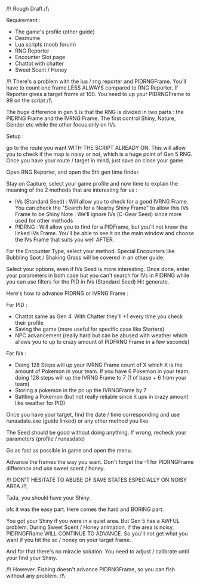 /!\ Rough Draft /!\

Requirement :
- The game's profile (other guide)
- Desmume
- Lua scripts (noob forum) 
- RNG Reporter 
- Encounter Slot page
- Chattot with chatter 
- Sweet Scent / Honey

/!\ There's a problem with the lua / rng reporter and PIDRNGFrame. You'll have to count one frame LESS ALWAYS compared to RNG Reporter. If Reporter gives a target frame at 100. You need to up your PIDRNGFrame to 99 on the script /!\

The huge difference in gen 5 is that the RNG is divided in two parts : the PIDRNG Frame and the IVRNG Frame. The first control Shiny, Nature, Gender etc while the other focus only on IVs

Setup :

go to the route you want WITH THE SCRIPT ALREADY ON. This will allow you to check if the map is noisy or not, which is a huge point of Gen 5 RNG.
Once you have your route / target in mind, just save an close your game.

Open RNG Reporter, and open the 5th gen time finder.

Stay on Capture, select your game profile and now time to explain the meaning of the 2 methods that are interesting for us :

- IVs (Standard Seed) : Will allow you to check for a good IVRNG Frame. You can check the "Search for a Nearby Shiny Frame" to allow this IVs Frame to be Shiny
Note : We'll ignore IVs (C-Gear Seed) since more used for other methods
- PIDRNG : Will allow you to find for a PIDFrame, but you'll not know the linked IVs Frame. You'll be able to see it on the main window and choose the IVs Frame that suits you well AFTER.

For the Encounter Type, select your method. Special Encounters like Bubbling Spot / Shaking Grass will be covered in an other guide.

Select your options, even if IVs Seed is more interesting. Once done, enter your parameters in both case but you can't search for IVs in PIDRNG while you can use filters for the PID in IVs (Standard Seed)
Hit generate.

Here's how to advance PIDRNG or IVRNG Frame :

For PID : 
- Chattot same as Gen 4. With Chatter they'll +1 every time you check their profile
- Saving the game (more useful for specific case like Starters)
- NPC advancement (really hard but can be abused with weather which allows you to up to crazy amount of PIDFRNG Frame in a few seconds)

For IVs :
- Doing 128 Steps will up your IVRNG Frame count of X which X is the amount of Pokemon in your team. If you have 6 Pokemon in your team, doing 128 steps will up the IVRNG Frame to 7 (1 of base + 6 from your team)
- Storing a pokemon in the pc up the IVRNGFrame by 7
- Battling a Pokemon (but not really reliable since it ups in crazy amount like weather for PID)

Once you have your target, find the date / time corresponding and use runasdate.exe (guide linked) or any other method you like.

The Seed should be good without doing anything. If wrong, recheck your parameters (profile / runasdate)

Go as fast as possible in game and open the menu.

Advance the frames the way you want. Don't forget the -1 for PIDRNGFrame difference and use sweet scent / honey.

/!\ DON'T HESITATE TO ABUSE OF SAVE STATES ESPECIALLY ON NOISY AREA /!\

Tada, you should have your Shiny.

ofc it was the easy part. Here comes the hard and BORING part. 

You got your Shiny if you were in a quiet area. But Gen 5 has a AWFUL problem. During Sweet Scent / Honey animation, if the area is noisy, PIDRNGFRame WILL CONTINUE TO ADVANCE.
So you'll not get what you want if you hit the sc / honey on your target frame.

And for that there's no miracle solution. You need to adjust / calibrate until your find your Shiny.

/!\ However. Fishing doesn't advance PIDRNGFrame, so you can fish without any problem. /!\


